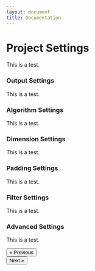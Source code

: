 ```yaml
---
layout: document
title: Documentation
---
```


# Project Settings

This is a test.

### Output Settings

This is a test.

### Algorithm Settings

This is a test.

### Dimension Settings

This is a test.

### Padding Settings

This is a test.

### Filter Settings

This is a test.

### Advanced Settings

This is a test.

<div class="row docs-nav">
<div class="col-2"></div>
<div class="col-4"><button type="button" onclick='javascript:goto(this, "03-cli-app.html");' class="btn btn-primary">&laquo; Previous</button></div>
<div class="col-4"><button type="button" onclick='javascript:goto(this, "05-file-formats.html");' class="btn btn-primary">Next &raquo;</button></div>
<div class="col-2"></div>
</div>
